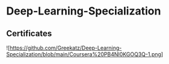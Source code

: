 # Deep-Learning-Specialization

## Certificates
![https://github.com/Greekatz/Deep-Learning-Specialization/blob/main/Coursera%20PB4NI0KGOQ3Q-1.png]

